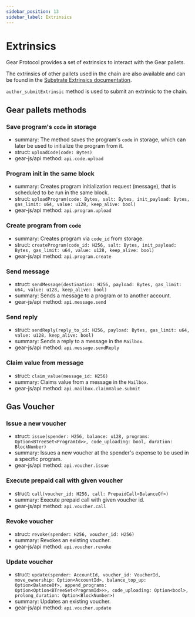 ```yaml
---
sidebar_position: 13
sidebar_label: Extrinsics
---
```


# Extrinsics

Gear Protocol provides a set of extrinsics to interact with the Gear pallets. 

The extrinsics of other pallets used in the chain are also available and can be found in the [Substrate Extrinsics documentation](https://polkadot.js.org/docs/substrate/extrinsics).

`author_submitExtrinsic` method is used to submit an extrinsic to the chain.

## Gear pallets methods

### Save program's `code` in storage

- summary: The method saves the program's `code` in storage, which can later be used to initialize the program from it.
- struct: `uploadCode(code: Bytes)`
- gear-js/api method: `api.code.upload`

### Program init in the same block

- summary: Creates program initialization request (message), that is scheduled to be run in the same block.
- struct: `uploadProgram(code: Bytes, salt: Bytes, init_payload: Bytes, gas_limit: u64, value: u128, keep_alive: bool)`
- gear-js/api method: `api.program.upload`

### Create program from `code`

- summary: Creates program via `code_id` from storage.
- struct: `createProgram(code_id: H256, salt: Bytes, init_payload: Bytes, gas_limit: u64, value: u128, keep_alive: bool)`
- gear-js/api method: `api.program.create`

### Send message

- struct: `sendMessage(destination: H256, payload: Bytes, gas_limit: u64, value: u128, keep_alive: bool)`
- summary: Sends a message to a program or to another account.
- gear-js/api method: `api.message.send`

### Send reply

- struct: `sendReply(reply_to_id: H256, payload: Bytes, gas_limit: u64, value: u128, keep_alive: bool)`
- summary: Sends a reply to a message in the `Mailbox`.
- gear-js/api method: `api.message.sendReply`

### Claim value from message

- struct: `claim_value(message_id: H256)`
- summary: Claims value from a message in the `Mailbox`.
- gear-js/api method: `api.mailbox.claimValue.submit`

## Gas Voucher

### Issue a new voucher

- struct: `issue(spender: H256, balance: u128, programs: Option<BTreeSet<ProgramId>>, code_uploading: bool, duration: BlockNumber)`
- summary: Issues a new voucher at the spender's expense to be used in a specific program.
- gear-js/api method: `api.voucher.issue`
 
### Execute prepaid call with given voucher

- struct: `call(voucher_id: H256, call: PrepaidCall<BalanceOf>)`
- summary: Execute prepaid call with given voucher id.
- gear-js/api method: `api.voucher.call`

### Revoke voucher

- struct: `revoke(spender: H256, voucher_id: H256)` 
- summary: Revokes an existing voucher.
- gear-js/api method: `api.voucher.revoke`

### Update voucher

- struct: `update(spender: AccountId, voucher_id: VoucherId, move_ownership: Option<AccountId>, balance_top_up: Option<BalanceOf>, append_programs: Option<Option<BTreeSet<ProgramId>>>, code_uploading: Option<bool>, prolong_duration: Option<BlockNumber>)`
- summary: Updates an existing voucher.
- gear-js/api method: `api.voucher.update`